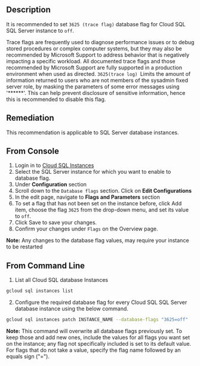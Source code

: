 ## Description

It is recommended to set `3625 (trace flag)` database flag for Cloud SQL SQL Server instance to `off`.

Trace flags are frequently used to diagnose performance issues or to debug stored procedures or complex computer systems, but they may also be recommended by
Microsoft Support to address behavior that is negatively impacting a specific workload. All documented trace flags and those recommended by Microsoft Support are fully supported in a production environment when used as directed. `3625(trace log) `Limits the amount of information returned to users who are not members of the sysadmin fixed server role, by masking the parameters of some error messages using '******'. This can help prevent disclosure of sensitive information, hence this is recommended to disable this flag.

## Remediation

This recommendation is applicable to SQL Server database instances.

## From Console

1. Login in to [Cloud SQL Instances](https://console.cloud.google.com/sql/instances)
2. Select the SQL Server instance for which you want to enable to database flag.
3. Under **Configuration** section
4. Scroll down to the `Database flags` section. Click on **Edit Configurations**
5. In the edit page, navigate to **Flags and Parameters** section
6. To set a flag that has not been set on the instance before, click Add item, choose the flag `3625` from the drop-down menu, and set its value to `off`.
7. Click Save to save your changes.
8. Confirm your changes under `Flags` on the Overview page.

**Note:** Any changes to the database flag values, may require your instance to be restarted

## From Command Line

1. List all Cloud SQL database Instances

```bash
gcloud sql instances list
```

2. Configure the required database flag for every Cloud SQL SQL Server database instance using the below command.

```bash
gcloud sql instances patch INSTANCE_NAME --database-flags "3625=off"
```

**Note:** This command will overwrite all database flags previously set. To keep those and add new ones, include the values for all flags you want set on the
instance; any flag not specifically included is set to its default value. For flags that do not take a value, specify the flag name followed by an equals
sign ("=").
